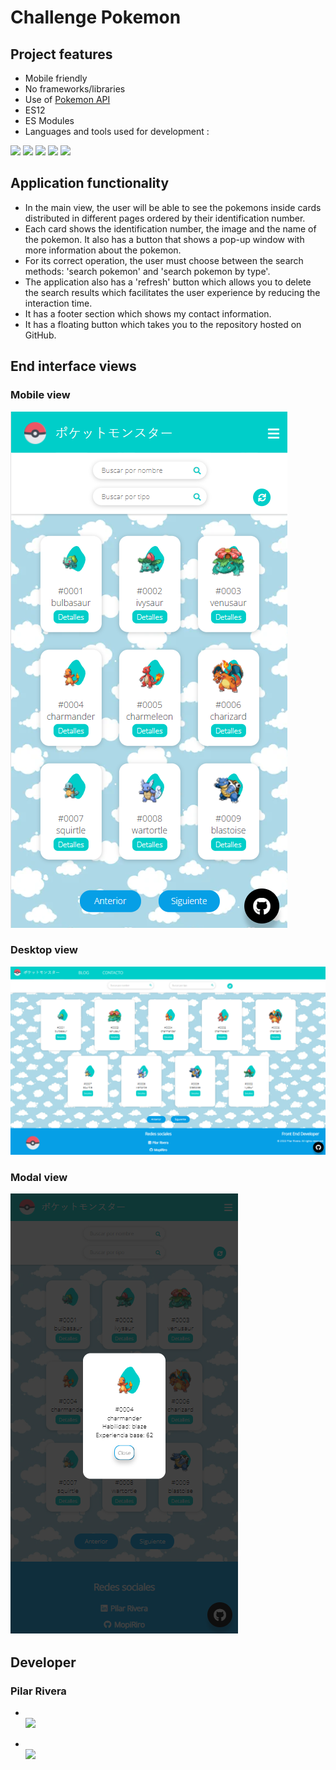 # Challenge Pokemon
## Project features 

- Mobile friendly
- No frameworks/libraries
- Use of [Pokemon API](https://pokeapi.co/)
- ES12
- ES Modules
- Languages and tools used for development : 

<code><img height="45" src="https://img.icons8.com/color/48/000000/javascript.png"></code>
<code><img height="45" src="https://mirayhazlo.com/wp-content/uploads/2018/09/Html5_dise%C3%B1o_web-1.png"></code>
<code><img height="45" src="https://cdn.iconscout.com/icon/free/png-256/sass-226054.png"></code>
<code><img height="45" src="https://cdn.icon-icons.com/icons2/2107/PNG/512/file_type_vscode_icon_130084.png"></code>
<code><img height="45" src="https://img.icons8.com/color/48/000000/git.png"></code>

## Application functionality

- In the main view, the user will be able to see the pokemons inside cards distributed in different pages ordered by their identification number.
- Each card shows the identification number, the image and the name of the pokemon. It also has a button that shows a pop-up window with more information about the pokemon.
- For its correct operation, the user must choose between the search methods: 'search pokemon' and 'search pokemon by type'.
- The application also has a 'refresh' button which allows you to delete the search results which facilitates the user experience by reducing the interaction time.
- It has a footer section which shows my contact information.
- It has a floating button which takes you to the repository hosted on GitHub.

## End interface views

### Mobile view
![imagen1](./src/img/viewMobile.PNG)

### Desktop view
![imagen2](./src/img/viewDesktop.PNG)

### Modal view
![imagen2](./src/img/viewModal.PNG)


## Developer

### Pilar Rivera

 * <code><a href = "https://www.linkedin.com/in/pilar-rivera-romero/"> <img height="30" src="https://img.icons8.com/fluent/48/000000/linkedin.png"/> </a></code>

  * <code><a href = "https://github.com/MopiRiro"> <img height="30" src="https://icones.pro/wp-content/uploads/2021/06/icone-github-grise.png"/> </a></code>
  